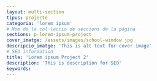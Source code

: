 ```yaml
---
layout: multi-section
tipus: projecte
categoria: 'lorem ipsum'
# Nom de la col·leccio de seccions de la pàgina
sections: p-lorem-ipsum-project
cover_imatge: /assets/images/school-window.jpg
descripcio_imatge: 'This is alt text for cover image'
# SEO information
title: 'Lorem ipsum Project 2'
description: 'This is description for SEO'
keywords:
---
```

